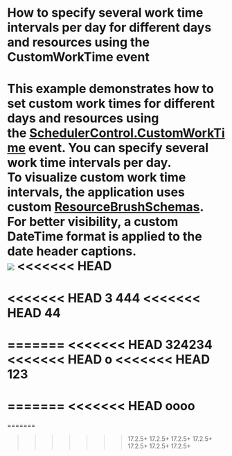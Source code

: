 # How to specify several work time intervals per day for different days and resources using the CustomWorkTime event


This example demonstrates how to set custom work times for different days and resources using the <a href="http://help.devexpress.com/#WPF/DevExpressXpfSchedulingSchedulerControl_CustomWorkTimetopic">SchedulerControl.CustomWorkTime</a> event. You can specify several work time intervals per day.<br>To visualize custom work time intervals, the application uses custom <a href="http://help.devexpress.com/#WPF/DevExpressXpfSchedulingSchedulerControl_ResourceBrushSchemastopic">ResourceBrushSchemas</a>.<br>For better visibility, a custom DateTime format is applied to the date header captions. <br><img src="https://raw.githubusercontent.com/codecentral-examples/T589538/17.2.5+/media/e4aae5eb-1f42-42a4-a4b4-d8c5566b2480.png">
<<<<<<< HEAD
=======
<<<<<<< HEAD
3
444
<<<<<<< HEAD
44
=======
=======
<<<<<<< HEAD
324234
<<<<<<< HEAD
o
<<<<<<< HEAD
123
=======
=======
<<<<<<< HEAD
oooo
=======
=======
>>>>>>> 17.2.5+
>>>>>>> 17.2.5+
>>>>>>> 17.2.5+
>>>>>>> 17.2.5+
>>>>>>> 17.2.5+
>>>>>>> 17.2.5+
>>>>>>> 17.2.5+
